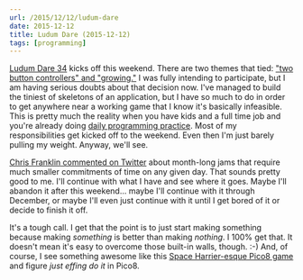 ```yaml
---
url: /2015/12/12/ludum-dare
date: 2015-12-12
title: Ludum Dare (2015-12-12)
tags: [programming]
---
```


[Ludum Dare 34](http://ludumdare.com/compo/2015/12/09/welcome-to-ludum-dare-34/) kicks off this weekend.
There are two themes that tied: ["two button controllers" and "growing."](https://twitter.com/ludumdare/status/675495354406592512)
I was fully intending to participate, but I am having serious doubts about
that decision now. I've managed to build the tiniest of skeletons of an
application, but I have so much to do in order to get anywhere near a working
game that I know it's basically infeasible.  This is pretty much the reality
when you have kids and a full time job and you're already doing [daily
programming practice](https://bitbucket.org/GrooveStomp/practice/src). Most of my responsibilities get kicked off to the
weekend. Even then I'm just barely pulling my weight. Anyway, we'll see.

[Chris Franklin commented on Twitter](https://twitter.com/Campster/status/675333485184335872) about month-long jams
that require much smaller commitments of time on any given day. That sounds
pretty good to me. I'll continue with what I have and see where it goes.  Maybe
I'll abandon it after this weekend... maybe I'll continue with it through
December, or maybe I'll even just continue with it until I get bored of it or
decide to finish it off.

It's a tough call.  I get that the point is to just start making something
because making *something* is better than making *nothing*.  I 100% get that.
It doesn't mean it's easy to overcome those built-in walls, though. :-)
And, of course, I see something awesome like this [Space Harrier-esque Pico8 game](https://twitter.com/lundstroem/status/675732199069601792)
and figure *just effing do it* in Pico8.
